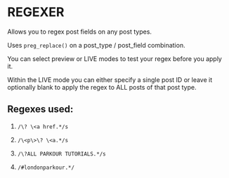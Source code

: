# REGEXER

Allows you to regex post fields on any post types.

Uses `preg_replace()` on a post_type / post_field combination. 

You can select preview or LIVE modes to test your regex before you apply it. 

Within the LIVE mode you can either specify a single post ID or leave it optionally blank to apply the regex to ALL posts of that post type.


## Regexes used:

1. `/\? \<a href.*/s`

1. `/\<p\>\? \<a.*/s`

1. `/\?ALL PARKOUR TUTORIALS.*/s`

1. `/#londonparkour.*/`